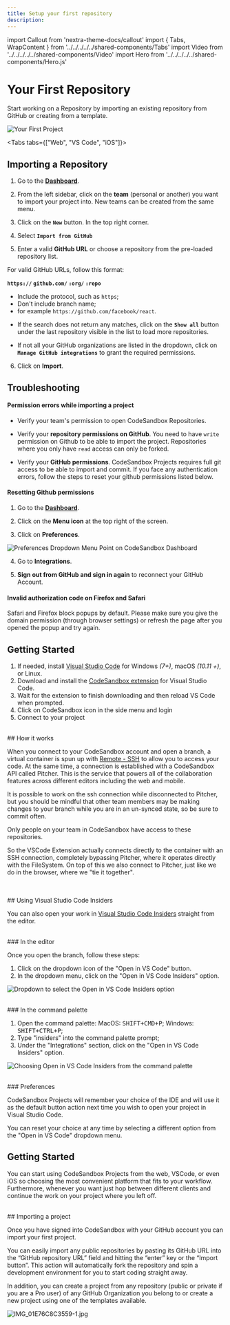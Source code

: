 ```yaml
---
title: Setup your first repository
description:
---
```


import Callout from 'nextra-theme-docs/callout'
import { Tabs, WrapContent } from '../../../../../shared-components/Tabs'
import Video from '../../../../../shared-components/Video'
import Hero from '../../../../../shared-components/Hero.js'

# Your First Repository

Start working on a Repository by importing an existing repository from GitHub or creating from a template.

![Your First Project](../images/first-project.jpg)

<Tabs tabs={["Web", "VS Code", "iOS"]}>
    <WrapContent>
## Importing a Repository

1. Go to the **[Dashboard](https://codesandbox.io/dashboard)**.

2. From the left sidebar, click on the **team** (personal or another) you want to import your project into. New teams can be created from the same menu.
  
3. Click on the **`New`** button. In the top right corner.

4. Select **`Import from GitHub`**
    
4. Enter a valid **GitHub URL** or choose a repository from the pre-loaded repository list. 

<Callout emoji="→">
For valid GitHub URLs, follow this format:

**`https://` `github.com/` `:org/` `:repo`**
- Include the protocol, such as `https`;
- Don't include branch name;
- for example `https://github.com/facebook/react`.
</Callout>

- If the search does not return any matches, click on the **`Show all`** button under the last repository visible in the list to load more repositories.

- If not all your GitHub organizations are listed in the dropdown, click on **`Manage GitHub integrations`** to grant the required permissions.
 
6. Click on **Import**. 

## Troubleshooting
   
#### **Permission errors while importing a project**
    
- Verify your team's permission to open CodeSandbox Repositories.

- Verify your **repository permissions on GitHub**. 
You need to have `write` permission on Github to be able to import the project. Repositories where you only have `read` access can only be forked.

- Verify your **GitHub permissions**. 
CodeSandbox Projects requires full git access to be able to import and commit. If you face any  authentication errors, follow the steps to reset your github permissions listed below.
    
    
#### **Resetting Github permissions**

1. Go to the **[Dashboard](https://codesandbox.io/dashboard)**.

1. Click on the **Menu icon** at the top right of the screen.

1. Click on **Preferences**.

![Preferences Dropdown Menu Point on CodeSandbox Dashboard](../images/menu-preferences.png)
  
4. Go to **Integrations**. 

5. **Sign out from GitHub and sign in again** to reconnect your GitHub Account. 
  
#### **Invalid authorization code on Firefox and Safari**
    
Safari and Firefox block popups by default. Please make sure you give the domain permission (through browser settings) or refresh the page after you opened the popup and try again.
    </WrapContent>
    <WrapContent>

## Getting Started

1. If needed, install [Visual Studio Code](https://code.visualstudio.com/) for Windows *(7+)*, macOS *(10.11 +)*, or Linux.
2. Download and install the [CodeSandbox extension](https://marketplace.visualstudio.com/items?itemName=CodeSandbox-io.codesandbox-projects) for Visual Studio Code.
3. Wait for the extension to finish downloading and then reload VS Code when prompted.
4. Click on CodeSandbox icon in the side menu and login 
5. Connect to your project

<br/>
## How it works

When you connect to your CodeSandbox account and open a branch, a virtual container is spun up with [Remote - SSH](https://marketplace.visualstudio.com/items?itemName=ms-vscode-remote.remote-ssh) to allow you to access your code. At the same time, a connection is established with a CodeSandbox API called Pitcher. This is the service that powers all of the collaboration features across different editors including the web and mobile. 

It is possible to work on the ssh connection while disconnected to Pitcher, but you should be mindful that other team members may be making changes to your branch while you are in an un-synced state, so be sure to commit often.

Only people on your team in CodeSandbox have access to these repositories. 

So the VSCode Extension actually connects directly to the container with an SSH connection, completely bypassing Pitcher, where it operates directly with the FileSystem.
On top of this we also connect to Pitcher, just like we do in the browser, where we "tie it together".

<br/>
<br/>
## Using Visual Studio Code Insiders

You can also open your work in [Visual Studio Code Insiders](https://code.visualstudio.com/insiders/) straight from the editor.

<br/>
### In the editor

Once you open the branch, follow these steps:

1. Click on the dropdown icon of the "Open in VS Code" button.
1. In the dropdown menu, click on the "Open in VS Code Insiders" option.

![Dropdown to select the Open in VS Code Insiders option](../images/vscode-insiders-editor.jpg)

<br/>
### In the command palette

1. Open the command palette: MacOS: <kbd>SHIFT+CMD+P</kbd>; Windows: <kbd>SHIFT+CTRL+P</kbd>;
1. Type "insiders" into the command palette prompt;
1. Under the "Integrations" section, click on the "Open in VS Code Insiders" option.

![Choosing Open in VS Code Insiders from the command palette](../images/vscode-insiders-command-palette.jpg)

<br/>
### Preferences

CodeSandbox Projects will remember your choice of the IDE and will use it as the default button action next time you wish to open your project in Visual Studio Code.

You can reset your choice at any time by selecting a different option from the "Open in VS Code" dropdown menu.
    </WrapContent>
     <WrapContent>
## Getting Started

You can start using CodeSandbox Projects from the web, VSCode, or even iOS so choosing the most convenient platform that fits to your workflow. Furthermore, whenever you want just hop between different clients and continue the work on your project where you left off.

<br/>
## Importing a project

Once you have signed into CodeSandbox with your GitHub account you can import your first project. 

You can easily import any public repositories by pasting its GitHub URL into the “GitHub repository URL” field and hitting the “enter” key or the “Import button”. This action will automatically fork the repository and spin a development environment for you to start coding straight away.

In addition, you can create a project from any repository (public or private if you are a Pro user) of any GitHub Organization you belong to or create a new project using one of the templates available.

![IMG_01E76C8C3559-1.jpg](../images/IMG_01E76C8C3559-1.jpg)
    </WrapContent>
</Tabs>
    


    
    